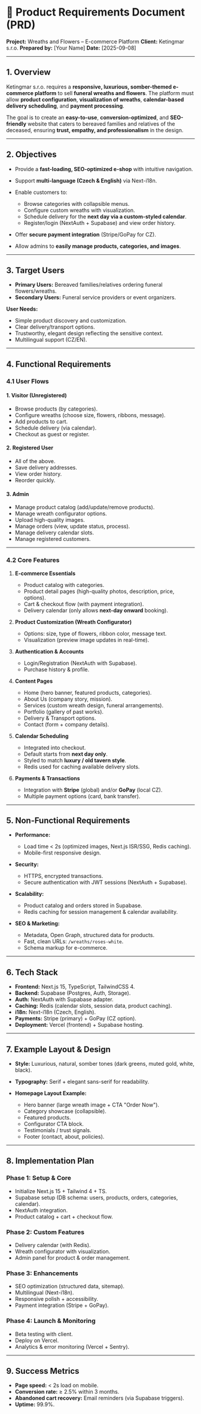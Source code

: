 # 📄 Product Requirements Document (PRD)

**Project:** Wreaths and Flowers – E-commerce Platform
**Client:** Ketingmar s.r.o.
**Prepared by:** \[Your Name]
**Date:** \[2025-09-08]

---

## 1. Overview

Ketingmar s.r.o. requires a **responsive, luxurious, somber-themed e-commerce platform** to sell **funeral wreaths and flowers**. The platform must allow **product configuration**, **visualization of wreaths**, **calendar-based delivery scheduling**, and **payment processing**.

The goal is to create an **easy-to-use**, **conversion-optimized**, and **SEO-friendly** website that caters to bereaved families and relatives of the deceased, ensuring **trust, empathy, and professionalism** in the design.

---

## 2. Objectives

* Provide a **fast-loading, SEO-optimized e-shop** with intuitive navigation.
* Support **multi-language (Czech & English)** via Next-i18n.
* Enable customers to:

  * Browse categories with collapsible menus.
  * Configure custom wreaths with visualization.
  * Schedule delivery for the **next day via a custom-styled calendar**.
  * Register/login (NextAuth + Supabase) and view order history.
* Offer **secure payment integration** (Stripe/GoPay for CZ).
* Allow admins to **easily manage products, categories, and images**.

---

## 3. Target Users

* **Primary Users:** Bereaved families/relatives ordering funeral flowers/wreaths.
* **Secondary Users:** Funeral service providers or event organizers.

**User Needs:**

* Simple product discovery and customization.
* Clear delivery/transport options.
* Trustworthy, elegant design reflecting the sensitive context.
* Multilingual support (CZ/EN).

---

## 4. Functional Requirements

### 4.1 User Flows

#### 1. Visitor (Unregistered)

* Browse products (by categories).
* Configure wreaths (choose size, flowers, ribbons, message).
* Add products to cart.
* Schedule delivery (via calendar).
* Checkout as guest or register.

#### 2. Registered User

* All of the above.
* Save delivery addresses.
* View order history.
* Reorder quickly.

#### 3. Admin

* Manage product catalog (add/update/remove products).
* Manage wreath configurator options.
* Upload high-quality images.
* Manage orders (view, update status, process).
* Manage delivery calendar slots.
* Manage registered customers.

---

### 4.2 Core Features

1. **E-commerce Essentials**

   * Product catalog with categories.
   * Product detail pages (high-quality photos, description, price, options).
   * Cart & checkout flow (with payment integration).
   * Delivery calendar (only allows **next-day onward** booking).

2. **Product Customization (Wreath Configurator)**

   * Options: size, type of flowers, ribbon color, message text.
   * Visualization (preview image updates in real-time).

3. **Authentication & Accounts**

   * Login/Registration (NextAuth with Supabase).
   * Purchase history & profile.

4. **Content Pages**

   * Home (hero banner, featured products, categories).
   * About Us (company story, mission).
   * Services (custom wreath design, funeral arrangements).
   * Portfolio (gallery of past works).
   * Delivery & Transport options.
   * Contact (form + company details).

5. **Calendar Scheduling**

   * Integrated into checkout.
   * Default starts from **next day only**.
   * Styled to match **luxury / old tavern style**.
   * Redis used for caching available delivery slots.

6. **Payments & Transactions**

   * Integration with **Stripe** (global) and/or **GoPay** (local CZ).
   * Multiple payment options (card, bank transfer).

---

## 5. Non-Functional Requirements

* **Performance:**

  * Load time < 2s (optimized images, Next.js ISR/SSG, Redis caching).
  * Mobile-first responsive design.

* **Security:**

  * HTTPS, encrypted transactions.
  * Secure authentication with JWT sessions (NextAuth + Supabase).

* **Scalability:**

  * Product catalog and orders stored in Supabase.
  * Redis caching for session management & calendar availability.

* **SEO & Marketing:**

  * Metadata, Open Graph, structured data for products.
  * Fast, clean URLs: `/wreaths/roses-white`.
  * Schema markup for e-commerce.

---

## 6. Tech Stack

* **Frontend:** Next.js 15, TypeScript, TailwindCSS 4.
* **Backend:** Supabase (Postgres, Auth, Storage).
* **Auth:** NextAuth with Supabase adapter.
* **Caching:** Redis (calendar slots, session data, product caching).
* **i18n:** Next-i18n (Czech, English).
* **Payments:** Stripe (primary) + GoPay (CZ option).
* **Deployment:** Vercel (frontend) + Supabase hosting.

---

## 7. Example Layout & Design

* **Style:** Luxurious, natural, somber tones (dark greens, muted gold, white, black).
* **Typography:** Serif + elegant sans-serif for readability.
* **Homepage Layout Example:**

  * Hero banner (large wreath image + CTA "Order Now").
  * Category showcase (collapsible).
  * Featured products.
  * Configurator CTA block.
  * Testimonials / trust signals.
  * Footer (contact, about, policies).

---

## 8. Implementation Plan

### Phase 1: Setup & Core

* Initialize Next.js 15 + Tailwind 4 + TS.
* Supabase setup (DB schema: users, products, orders, categories, calendar).
* NextAuth integration.
* Product catalog + cart + checkout flow.

### Phase 2: Custom Features

* Delivery calendar (with Redis).
* Wreath configurator with visualization.
* Admin panel for product & order management.

### Phase 3: Enhancements

* SEO optimization (structured data, sitemap).
* Multilingual (Next-i18n).
* Responsive polish + accessibility.
* Payment integration (Stripe + GoPay).

### Phase 4: Launch & Monitoring

* Beta testing with client.
* Deploy on Vercel.
* Analytics & error monitoring (Vercel + Sentry).

---

## 9. Success Metrics

* **Page speed:** < 2s load on mobile.
* **Conversion rate:** ≥ 2.5% within 3 months.
* **Abandoned cart recovery:** Email reminders (via Supabase triggers).
* **Uptime:** 99.9%.

